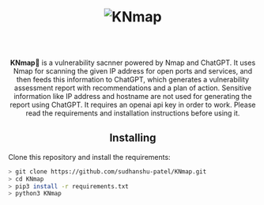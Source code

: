 <div align="center">
    <h1><img src="melting2.png" alt="KNmap"/></a></h1>
    <br/><br/>
    <p><strong>KNmap🧠</strong> is a vulnerability sacnner powered by Nmap and ChatGPT. It uses Nmap for scanning the given IP address for open ports and services, and then feeds this information to ChatGPT, which generates a vulnerability assessment report with recommendations and a plan of action. Sensitive information like IP address and hostname are not used for generating the report using ChatGPT. It requires an openai api key in order to work. Please read the requirements and installation instructions before using it.</p>
</div>

<h2 align="center">Installing</h2>

Clone this repository and install the requirements:

```bash
> git clone https://github.com/sudhanshu-patel/KNmap.git
> cd KNmap
> pip3 install -r requirements.txt
> python3 KNmap
```
